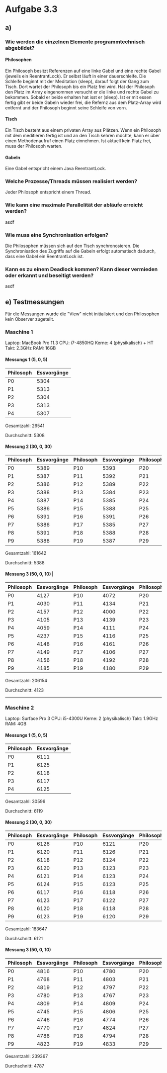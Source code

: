 # Aufgabe 3.3

## a)

### Wie werden die einzelnen Elemente programmtechnisch abgebildet?

#### Philosophen

Ein Philosoph besitzt Referenzen auf eine linke Gabel und eine rechte Gabel (jeweils ein ReentrantLock). Er selbst läuft in einer dauerschleife. Die Schleife beginnt mit der Meditation (sleep), darauf folgt der Gang zum Tisch. Dort wartet der Philosoph bis ein Platz frei wird. Hat der Philosoph den Platz im Array eingenommen versucht er die linke und rechte Gabel zu bekommen. Sobald er beide erhalten hat isst er (sleep). Ist er mit essen fertig gibt er beide Gabeln wieder frei, die Refernz aus dem Platz-Array wird entfernt und der Philosoph beginnt seine Schleife von vorn.

#### Tisch

Ein Tisch besteht aus einem privaten Array aus Plätzen. Wenn ein Philosoph mit dem meditieren fertig ist und an den Tisch kehren möchte, kann er über einen Methodenaufruf einen Platz einnehmen. Ist aktuell kein Platz frei, muss der Philosoph warten.

#### Gabeln

Eine Gabel entspricht einem Java ReentrantLock.

### Welche Prozesse/Threads müssen realisiert werden?

Jeder Philosoph entspricht einem Thread.

### Wie kann eine maximale Parallelität der abläufe erreicht werden?

asdf

### Wie muss eine Synchronisation erfolgen?

Die Philosophen müssen sich auf den Tisch synchronosieren. Die Synchronisation des Zugriffs auf die Gabeln erfolgt automatisch dadurch, dass eine Gabel ein ReentrantLock ist.

### Kann es zu einem Deadlock kommen? Kann dieser vermieden oder erkannt und beseitigt werden?

asdf

## e) Testmessungen

Für die Messungen wurde die "View" nicht initialisiert und den Philosophen kein Observer zugeteilt.

### Maschine 1
Laptop: MacBook Pro 11.3
CPU:    i7-4850HQ
Kerne:  4 (physikalisch) + HT
Takt:   2.3GHz
RAM:    16GB

#### Messungs 1 (5, 0, 5)
| Philosoph | Essvorgänge
| --- | ---
|	P0	|	5304
|	P1	|	5313
|	P2	|	5304
|	P3	|	5313
|	P4	|	5307

Gesamtzahl: 26541

Durchschnitt: 5308

#### Messung 2 (30, 0, 30)
| Philosoph | Essvorgänge | Philosoph | Essvorgänge | Philosoph | Essvorgänge
| --- | --- | --- | --- | --- | ---
|	P0	|	5389|	P10	|	5393|	P20	|	5388
|	P1	|	5387|	P11	|	5392|	P21	|	5385
|	P2	|	5386|	P12	|	5389|	P22	|	5391
|	P3	|	5388|	P13	|	5384|	P23	|	5389
|	P4	|	5387|	P14	|	5385|	P24	|	5384
|	P5	|	5386|	P15	|	5388|	P25	|	5386
|	P6	|	5391|	P16	|	5391|	P26	|	5393
|	P7	|	5386|	P17	|	5385|	P27	|	5388
|	P8	|	5391|	P18	|	5388|	P28	|	5390
|	P9	|	5388|	P19	|	5387|	P29	|	5387

Gesamtzahl: 161642

Durchschnitt: 5388

#### Messung 3 (50, 0, 10) |
| Philosoph | Essvorgänge | Philosoph | Essvorgänge | Philosoph | Essvorgänge | Philosoph | Essvorgänge | Philosoph | Essvorgänge
| --- | --- | --- | --- | --- | --- | --- | --- | --- | ---
|	P0	|	4127|	P10	|	4072|	P20	|	4140|	P30	|	4236|	P40	|	4148
|	P1	|	4030|	P11	|	4134|	P21	|	4128|	P31	|	4197|	P41	|	4134
|	P2	|	4157|	P12	|	4000|	P22	|	4179|	P32	|	4027|	P42	|	4198
|	P3	|	4105|	P13	|	4139|	P23	|	4087|	P33	|	4104|	P43	|	4101
|	P4	|	4059|	P14	|	4111|	P24	|	4176|	P34	|	4197|	P44	|	4157
|	P5	|	4237|	P15	|	4116|	P25	|	4181|	P35	|	4118|	P45	|	4079
|	P6	|	4148|	P16	|	4161|	P26	|	4031|	P36	|	4157|	P46	|	4095
|	P7	|	4149|	P17	|	4106|	P27	|	4070|	P37	|	4063|	P47	|	4103
|	P8	|	4156|	P18	|	4192|	P28	|	4073|	P38	|	4080|	P48	|	4122
|	P9	|	4185|	P19	|	4180|	P29	|	4068|	P39	|	4083|	P49	|	4058

Gesamtzahl: 206154

Durchschnitt: 4123

---

### Maschine 2
Laptop: Surface Pro 3
CPU:    i5-4300U
Kerne:  2 (physikalisch)
Takt:   1.9GHz
RAM:    4GB

#### Messungs 1 (5, 0, 5)
| Philosoph | Essvorgänge
| --- | ---
|	P0	|	6111
|	P1	|	6125
|	P2	|	6118
|	P3	|	6117
|	P4	|	6125
Gesamtzahl: 30596

Durchschnitt: 6119

#### Messung 2 (30, 0, 30)

| Philosoph | Essvorgänge | Philosoph | Essvorgänge | Philosoph | Essvorgänge
| --- | --- | --- | --- | --- | ---
|	P0	|	6126|	P10	|	6121|	P20	|	6120
|	P1	|	6120|	P11	|	6126|	P21	|	6126
|	P2	|	6118|	P12	|	6124|	P22	|	6124
|	P3	|	6120|	P13	|	6123|	P23	|	6123
|	P4	|	6121|	P14	|	6123|	P24	|	6120
|	P5	|	6124|	P15	|	6123|	P25	|	6121
|	P6	|	6117|	P16	|	6118|	P26	|	6121
|	P7	|	6123|	P17	|	6122|	P27	|	6121
|	P8	|	6120|	P18	|	6118|	P28	|	6117
|	P9	|	6123|	P19	|	6120|	P29	|	6124
Gesamtzahl: 183647

Durchschnitt: 6121

#### Messung 3 (50, 0, 10)

| Philosoph | Essvorgänge | Philosoph | Essvorgänge | Philosoph | Essvorgänge | Philosoph | Essvorgänge | Philosoph | Essvorgänge
| --- | --- | --- | --- | --- | --- | --- | --- | --- | ---
|	P0	|	4816|	P10	|	4780|	P20	|	4798|	P30	|	4797|	P40	|	4811
|	P1	|	4768|	P11	|	4803|	P21	|	4776|	P31	|	4788|	P41	|	4800
|	P2	|	4819|	P12	|	4797|	P22	|	4804|	P32	|	4779|	P42	|	4806
|	P3	|	4780|	P13	|	4767|	P23	|	4789|	P33	|	4776|	P43	|	4785
|	P4	|	4809|	P14	|	4809|	P24	|	4800|	P34	|	4766|	P44	|	4767
|	P5	|	4745|	P15	|	4806|	P25	|	4762|	P35	|	4749|	P45	|	4761
|	P6	|	4746|	P16	|	4774|	P26	|	4761|	P36	|	4817|	P46	|	4810
|	P7	|	4770|	P17	|	4824|	P27	|	4791|	P37	|	4758|	P47	|	4794
|	P8	|	4786|	P18	|	4794|	P28	|	4782|	P38	|	4784|	P48	|	4812
|	P9	|	4823|	P19	|	4833|	P29	|	4781|	P39	|	4755|	P49	|	4759
Gesamtzahl: 239367

Durchschnitt: 4787